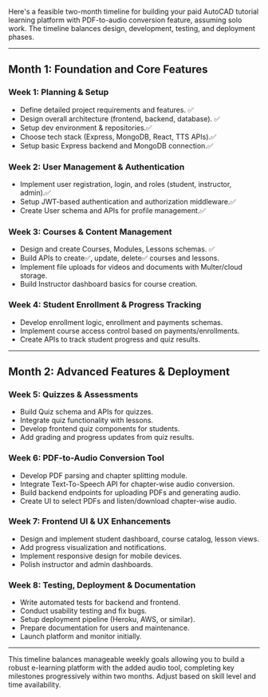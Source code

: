 

Here's a feasible two-month timeline for building your paid AutoCAD tutorial learning platform with PDF-to-audio conversion feature, assuming solo work. The timeline balances design, development, testing, and deployment phases.

***

## Month 1: Foundation and Core Features

### Week 1: Planning & Setup
- Define detailed project requirements and features. ✅
- Design overall architecture (frontend, backend, database). ✅
- Setup dev environment & repositories.✅
- Choose tech stack (Express, MongoDB, React, TTS APIs).✅
- Setup basic Express backend and MongoDB connection.✅

### Week 2: User Management & Authentication
- Implement user registration, login, and roles (student, instructor, admin).✅
- Setup JWT-based authentication and authorization middleware.✅
- Create User schema and APIs for profile management.✅

### Week 3: Courses & Content Management
- Design and create Courses, Modules, Lessons schemas. ✅
- Build APIs to create✅, update, delete✅ courses and lessons.
- Implement file uploads for videos and documents with Multer/cloud storage.
- Build Instructor dashboard basics for course creation.

### Week 4: Student Enrollment & Progress Tracking
- Develop enrollment logic, enrollment and payments schemas.
- Implement course access control based on payments/enrollments.
- Create APIs to track student progress and quiz results.

***

## Month 2: Advanced Features & Deployment

### Week 5: Quizzes & Assessments
- Build Quiz schema and APIs for quizzes.
- Integrate quiz functionality with lessons.
- Develop frontend quiz components for students.
- Add grading and progress updates from quiz results.

### Week 6: PDF-to-Audio Conversion Tool
- Develop PDF parsing and chapter splitting module.
- Integrate Text-To-Speech API for chapter-wise audio conversion.
- Build backend endpoints for uploading PDFs and generating audio.
- Create UI to select PDFs and listen/download chapter-wise audio.

### Week 7: Frontend UI & UX Enhancements
- Design and implement student dashboard, course catalog, lesson views.
- Add progress visualization and notifications.
- Implement responsive design for mobile devices.
- Polish instructor and admin dashboards.

### Week 8: Testing, Deployment & Documentation
- Write automated tests for backend and frontend.
- Conduct usability testing and fix bugs.
- Setup deployment pipeline (Heroku, AWS, or similar).
- Prepare documentation for users and maintenance.
- Launch platform and monitor initially.

***

This timeline balances manageable weekly goals allowing you to build a robust e-learning platform with the added audio tool, completing key milestones progressively within two months. Adjust based on skill level and time availability.

